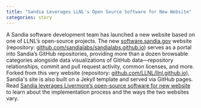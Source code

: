 ```yaml
---
title: "Sandia Leverages LLNL's Open Source Software for New Website"
categories: story
---
```


A Sandia software development team has launched a new website based on one of LLNL’s open-source projects. The new [software.sandia.gov](https://software.sandia.gov/) website (repository: [github.com/sandialabs/sandialabs.github.io](https://github.com/sandialabs/sandialabs.github.io)) serves as a portal into Sandia’s GitHub repositories, providing more than a dozen browsable categories alongside data visualizations of GitHub data—repository relationships, commit and pull request activity, common licenses, and more. Forked from this very website (repository: [github.com/LLNL/llnl.github.io](https://github.com/LLNL/llnl.github.io)), Sandia's site is also built on a Jekyll template and served via GitHub pages. Read [Sandia leverages Livermore’s open-source software for new website](https://computing.llnl.gov/about/newsroom/sandia-leverages-livermores-open-source-software-new-website) to learn about the implementation process and the ways the two websites vary.
